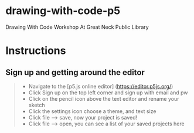 # drawing-with-code-p5
Drawing With Code Workshop At Great Neck Public Library

# Instructions

## Sign up and getting around the editor 
>- Navigate to the [p5.js online editor] (https://editor.p5js.org/)
>- Click Sign up on the top left corner and sign up with email and pw
>- Click on the pencil icon above the text editor and rename your sketch
>- Click the settings icon choose a theme, and text size
>- Click file --> save, now your project is saved!
>- Click file --> open, you can see a list of your saved projects here


